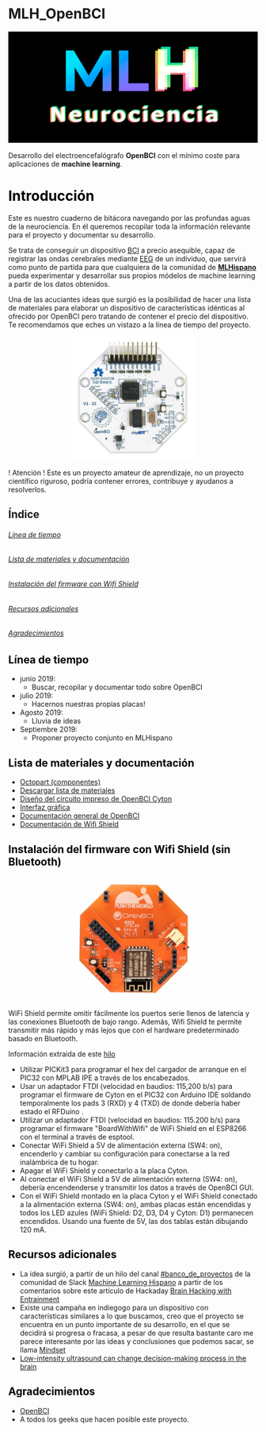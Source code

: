 # MLH_OpenBCI

<p align="center">
<img src="docs/mlh-neuro.png" >
</p>

Desarrollo del electroencefalógrafo **OpenBCI** con el mínimo coste para aplicaciones de **machine learning**.


# <a name="introduccion" style="text-decoration:none; color:black;">Introducción</a>

Este es nuestro cuaderno de bitácora navegando por las profundas aguas de la neurociencia. En él queremos recopilar toda la información relevante para el proyecto y documentar su desarrollo.

Se trata de conseguir un dispositivo [BCI](https://es.wikipedia.org/wiki/Interfaz_cerebro-computadora) a precio asequible, capaz de registrar las ondas cerebrales mediante [EEG](https://es.wikipedia.org/wiki/Electroencefalograf%C3%ADa) de un individuo, que servirá como punto de partida para que cualquiera de la comunidad de **[MLHispano](https://bit.ly/2Oqingj)** pueda experimentar y desarrollar sus propios módelos de machine learning a partir de los datos obtenidos.

Una de las acuciantes ideas que surgió es la posibilidad de hacer una lista de materiales para elaborar un dispositivo de características idénticas al ofrecido por OpenBCI pero tratando de contener el precio del dispositivo. Te recomendamos que eches un vistazo a la línea de tiempo del proyecto.

<p align="center">
<img src="docs/Cyton.jpg" width="250" >
</p>

! Atención ! Este es un proyecto amateur de aprendizaje, no un proyecto científico riguroso, podría contener errores, contribuye y ayudanos a resolverlos.


## Índice

###### <a href="#ml-lineadetiempo" >Línea de tiempo</a>
###### <a href="#ml-materiales" >Lista de materiales y documentación</a>
###### <a href="#ml-wifishield" >Instalación del firmware con Wifi Shield</a>
###### <a href="#ml-recursos" >Recursos adicionales</a>
###### <a href="#ml-agradecimientos" >Agradecimientos</a>


## <a name="ml-lineadetiempo" style="text-decoration:none; color:black;">Línea de tiempo</a>

- junio 2019:
	- Buscar, recopilar y documentar todo sobre OpenBCI
- julio 2019:
	- Hacernos nuestras propias placas!
- Agosto 2019:
	- Lluvia de ideas
- Septiembre 2019:
	- Proponer proyecto conjunto en MLHispano


## <a name="ml-materiales" style="text-decoration:none; color:black;">Lista de materiales y documentación</a>

- [Octopart (componentes)](https://octopart.com/bom-tool/86yT1jZ5)
- [Descargar lista de materiales](docs/openbci_cyton.csv)
- [Diseño del circuito impreso de OpenBCI Cyton](https://github.com/OpenBCI/V3_Hardware_Design_Files/tree/master/OpenBCI%20Cyton%20Designs)
- [Interfaz gráfica](https://github.com/OpenBCI/OpenBCI_GUI)
- [Documentación general de OpenBCI](https://docs.openbci.com/Getting%20Started/00-Welcome)
- [Documentación de Wifi Shield](https://github.com/OpenBCI/OpenBCI_Wifi_Shield)


## <a name="ml-wifishield" style="text-decoration:none; color:black;">Instalación del firmware con Wifi Shield (sin Bluetooth)</a>
<p align="center">
<img src="docs/WiFiShield.jpg" width="250">
</p>

WiFi Shield permite omitir fácilmente los puertos serie llenos de latencia y las conexiones Bluetooth de bajo rango. Además, Wifi Shield te permite transmitir más rápido y más lejos que con el hardware predeterminado basado en Bluetooth.

Información extraida de este [hilo](https://openbci.com/forum/index.php?p=/discussion/1773/is-cyton-programming-possible-without-using-bluetooth-dongle#latest)

- Utilizar PICKit3 para programar el hex del cargador de arranque en el PIC32 con MPLAB IPE a través de los encabezados.
- Usar un adaptador FTDI (velocidad en baudios: 115,200 b/s) para programar el firmware de Cyton en el PIC32 con Arduino IDE soldando temporalmente los pads 3 (RXD) y 4 (TXD) de donde debería haber estado el RFDuino .
- Utilizar un adaptador FTDI (velocidad en baudios: 115.200 b/s) para programar el firmware "BoardWithWifi" de WiFi Shield en el ESP8266 con el terminal a través de esptool.
- Conectar WiFi Shield a 5V de alimentación externa (SW4: on), encenderlo y cambiar su configuración para conectarse a la red inalámbrica de tu hogar.
- Apagar el WiFi Shield y conectarlo a la placa Cyton.
- Al conectar el WiFi Shield a 5V de alimentación externa (SW4: on), debería encendenderse y transmitir los datos a través de OpenBCI GUI.
- Con el WiFi Shield montado en la placa Cyton y el WiFi Shield conectado a la alimentación externa (SW4: on), ambas placas están encendidas y todos los LED azules (WiFi Shield: D2, D3, D4 y Cyton: D1) permanecen encendidos. Usando una fuente de 5V, las dos tablas están dibujando 120 mA.


## <a name="ml-recursos" style="text-decoration:none; color:black;">Recursos adicionales</a>

- La idea surgió, a partir de un hilo del canal [#banco_de_proyectos](https://ml-hispano.slack.com/archives/CF77D1BDH/p1555498224002300) de la comunidad de Slack [Machine Learning Hispano](https://bit.ly/2Oqingj) a partir de los comentarios sobre este artículo de Hackaday [Brain Hacking with Entrainment](https://hackaday.com/2019/04/08/brain-hacking-with-entrainment/)
- Existe una campaña en indiegogo para un dispositivo con características similares a lo que buscamos, creo que el proyecto se encuentra en un punto importante de su desarrollo, en el que se decidirá si progresa o fracasa, a pesar de que resulta bastante caro me parece interesante por las ideas y conclusiones que podemos sacar, se llama [Mindset](https://www.indiegogo.com/projects/mindset-smart-headphones-that-improve-your-focus)
- [Low-intensity ultrasound can change decision-making process in the brain](https://www.sciencedaily.com/releases/2019/04/190415113822.htm)


## <a name="ml-agradecimientos" style="text-decoration:none; color:black;">Agradecimientos</a>

- [OpenBCI](https://openbci.com/)
- A todos los geeks que hacen posible este proyecto.

